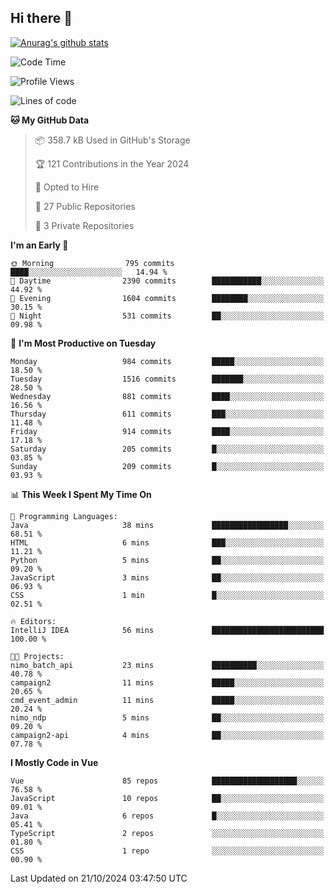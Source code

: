 ## Hi there 👋

[![Anurag's github stats](https://github-readme-stats.vercel.app/api?username=Songwonseok)](https://github.com/anuraghazra/github-readme-stats)



<!--START_SECTION:waka-->
![Code Time](http://img.shields.io/badge/Code%20Time-3%2C075%20hrs%2055%20mins-blue)

![Profile Views](http://img.shields.io/badge/Profile%20Views-1-blue)

![Lines of code](https://img.shields.io/badge/From%20Hello%20World%20I%27ve%20Written-34.8%20million%20lines%20of%20code-blue)

**🐱 My GitHub Data** 

> 📦 358.7 kB Used in GitHub's Storage 
 > 
> 🏆 121 Contributions in the Year 2024
 > 
> 💼 Opted to Hire
 > 
> 📜 27 Public Repositories 
 > 
> 🔑 3 Private Repositories 
 > 
**I'm an Early 🐤** 

```text
🌞 Morning                795 commits         ████░░░░░░░░░░░░░░░░░░░░░   14.94 % 
🌆 Daytime                2390 commits        ███████████░░░░░░░░░░░░░░   44.92 % 
🌃 Evening                1604 commits        ████████░░░░░░░░░░░░░░░░░   30.15 % 
🌙 Night                  531 commits         ██░░░░░░░░░░░░░░░░░░░░░░░   09.98 % 
```
📅 **I'm Most Productive on Tuesday** 

```text
Monday                   984 commits         █████░░░░░░░░░░░░░░░░░░░░   18.50 % 
Tuesday                  1516 commits        ███████░░░░░░░░░░░░░░░░░░   28.50 % 
Wednesday                881 commits         ████░░░░░░░░░░░░░░░░░░░░░   16.56 % 
Thursday                 611 commits         ███░░░░░░░░░░░░░░░░░░░░░░   11.48 % 
Friday                   914 commits         ████░░░░░░░░░░░░░░░░░░░░░   17.18 % 
Saturday                 205 commits         █░░░░░░░░░░░░░░░░░░░░░░░░   03.85 % 
Sunday                   209 commits         █░░░░░░░░░░░░░░░░░░░░░░░░   03.93 % 
```


📊 **This Week I Spent My Time On** 

```text
💬 Programming Languages: 
Java                     38 mins             █████████████████░░░░░░░░   68.51 % 
HTML                     6 mins              ███░░░░░░░░░░░░░░░░░░░░░░   11.21 % 
Python                   5 mins              ██░░░░░░░░░░░░░░░░░░░░░░░   09.20 % 
JavaScript               3 mins              ██░░░░░░░░░░░░░░░░░░░░░░░   06.93 % 
CSS                      1 min               █░░░░░░░░░░░░░░░░░░░░░░░░   02.51 % 

🔥 Editors: 
IntelliJ IDEA            56 mins             █████████████████████████   100.00 % 

🐱‍💻 Projects: 
nimo_batch_api           23 mins             ██████████░░░░░░░░░░░░░░░   40.78 % 
campaign2                11 mins             █████░░░░░░░░░░░░░░░░░░░░   20.65 % 
cmd_event_admin          11 mins             █████░░░░░░░░░░░░░░░░░░░░   20.24 % 
nimo_ndp                 5 mins              ██░░░░░░░░░░░░░░░░░░░░░░░   09.20 % 
campaign2-api            4 mins              ██░░░░░░░░░░░░░░░░░░░░░░░   07.78 % 
```

**I Mostly Code in Vue** 

```text
Vue                      85 repos            ███████████████████░░░░░░   76.58 % 
JavaScript               10 repos            ██░░░░░░░░░░░░░░░░░░░░░░░   09.01 % 
Java                     6 repos             █░░░░░░░░░░░░░░░░░░░░░░░░   05.41 % 
TypeScript               2 repos             ░░░░░░░░░░░░░░░░░░░░░░░░░   01.80 % 
CSS                      1 repo              ░░░░░░░░░░░░░░░░░░░░░░░░░   00.90 % 
```




 Last Updated on 21/10/2024 03:47:50 UTC
<!--END_SECTION:waka-->
